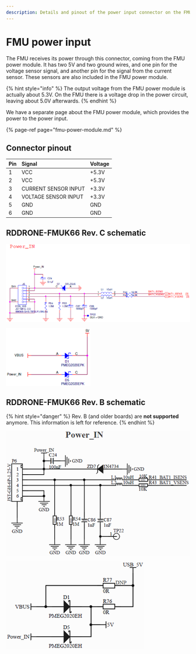 ```yaml
---
description: Details and pinout of the power input connector on the FMU.
---
```


# FMU power input

The FMU receives its power through this connector, coming from the FMU power module. It has two 5V and two ground wires, and one pin for the voltage sensor signal, and another pin for the signal from the current sensor. These sensors are also included in the FMU power module.

{% hint style="info" %}
The output voltage from the FMU power module is actually about 5.3V. On the FMU there is a voltage drop in the power circuit, leaving about 5.0V afterwards.
{% endhint %}

We have a separate page about the FMU power module, which provides the power to the power input.

{% page-ref page="fmu-power-module.md" %}

## Connector pinout

| Pin | Signal | Voltage |
| :--- | :--- | :--- |
| 1 | VCC | +5.3V |
| 2 | VCC | +5.3V |
| 3 | CURRENT SENSOR INPUT | +3.3V |
| 4 | VOLTAGE SENSOR INPUT | +3.3V |
| 5 | GND | GND |
| 6 | GND | GND |

## RDDRONE-FMUK66 Rev. C schematic

![Schematic of the power input connector on the FMU.](../../../.gitbook/assets/c-powerin%20%281%29.png)

![The FMU can be powered from the power input connector or through the micro USB.](../../../.gitbook/assets/c-power%20%281%29.png)



## RDDRONE-FMUK66 Rev. B schematic

{% hint style="danger" %}
Rev. B \(and older boards\) are **not supported** anymore. This information is left for reference.
{% endhint %}

![Schematic of the power input connector on the FMU.](../../../.gitbook/assets/power_in%20%282%29.PNG)

![The FMU can be powered from the power input connector or through the micro USB.](../../../.gitbook/assets/power%20%281%29.PNG)


